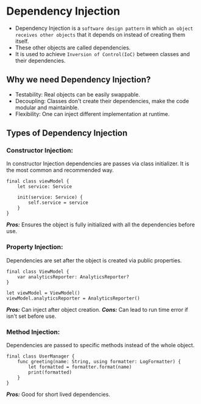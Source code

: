 # Dependency Injection

- Dependency Injection is a `software design pattern` in which `an object receives other objects` that it depends on instead of creating them itself.
- These other objects are called dependencies.
- It is used to achieve `Inversion of Control(IoC)` between classes and their dependencies.

## Why we need Dependency Injection?

- Testability: Real objects can be easily swappable.
- Decoupling: Classes don't create their dependencies, make the code modular and maintainble.
- Flexibility: One can inject different implementation at runtime.

## Types of Dependency Injection

### Constructor Injection:

In constructor Injection dependencies are passes via class initializer. It is the most common and recommended way.

```
final class viewModel {
    let service: Service
    
    init(service: Service) {
        self.service = service
    }
}
```

**_Pros:_** Ensures the object is fully initialized with all the dependencies before use.

### Property Injection:

Dependencies are set after the object is created via public properties.

```
final class ViewModel {
    var analyticsReporter: AnalyticsReporter?
}

let viewModel = ViewModel()
viewModel.analyticsReporter = AnalyticsReporter()
```

**_Pros:_** Can inject after object creation.
**_Cons:_** Can lead to run time error if isn't set before use.

### Method Injection:

Dependencies are passed to specific methods instead of the whole object.

```
final class UserManager {
    func greeting(name: String, using formatter: LogFormatter) {
        let formatted = formatter.format(name)
        print(formatted)
    }
}
```

**_Pros:_** Good for short lived dependencies.
